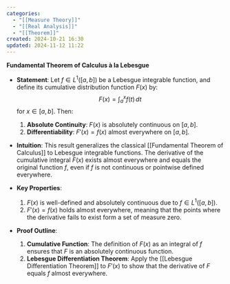 ```yaml
---
categories:
  - "[[Measure Theory]]"
  - "[[Real Analysis]]"
  - "[[Theorem]]"
created: 2024-10-21 16:30
updated: 2024-11-12 11:22
---
```

**Fundamental Theorem of Calculus à la Lebesgue**

- **Statement**: Let $f \in L^1([a, b])$ be a Lebesgue integrable function, and define its cumulative distribution function $F(x)$ by:
  $$
  F(x) = \int_a^x f(t) \, dt
  $$
  for $x \in [a, b]$. Then:
  1. **Absolute Continuity**: $F(x)$ is absolutely continuous on $[a, b]$.
  2. **Differentiability**: $F'(x) = f(x)$ almost everywhere on $[a, b]$.

- **Intuition**: This result generalizes the classical [[Fundamental Theorem of Calculus]] to Lebesgue integrable functions. The derivative of the cumulative integral $F(x)$ exists almost everywhere and equals the original function $f$, even if $f$ is not continuous or pointwise defined everywhere.

- **Key Properties**:
  1. $F(x)$ is well-defined and absolutely continuous due to $f \in L^1([a, b])$.
  2. $F'(x) = f(x)$ holds almost everywhere, meaning that the points where the derivative fails to exist form a set of measure zero.

- **Proof Outline**:
  1. **Cumulative Function**: The definition of $F(x)$ as an integral of $f$ ensures that $F$ is an absolutely continuous function.
  2. **Lebesgue Differentiation Theorem**: Apply the [[Lebesgue Differentiation Theorem]] to $F'(x)$ to show that the derivative of $F$ equals $f$ almost everywhere.
